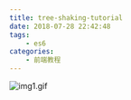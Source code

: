 ```yaml
---
title: tree-shaking-tutorial
date: 2018-07-28 22:42:48
tags:
    - es6
categories:
    - 前端教程
---
```


![img1.gif](/images/tree-shaking-tutorial/img1.gif)
